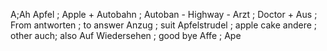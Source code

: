 A;Ah
Apfel ; Apple +
Autobahn ; Autoban - Highway -
Arzt ; Doctor +
Aus ; From
antworten ; to answer
Anzug ; suit
Apfelstrudel ; apple cake
andere ; other
auch; also
Auf Wiedersehen ; good bye
Affe ; Ape